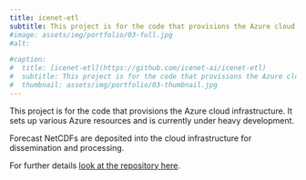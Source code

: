 ```yaml
---
title: icenet-etl
subtitle: This project is for the code that provisions the Azure cloud infrastructure.
#image: assets/img/portfolio/03-full.jpg
#alt:

#caption:
#  title: [icenet-etl](https://github.com/icenet-ai/icenet-etl)
#  subtitle: This project is for the code that provisions the Azure cloud infrastructure.
#  thumbnail: assets/img/portfolio/03-thumbnail.jpg
---
```

This project is for the code that provisions the Azure cloud infrastructure. It sets up various Azure resources and is currently under heavy development.

Forecast NetCDFs are deposited into the cloud infrastructure for dissemination and processing.

For further details [look at the repository here](https://github.com/icenet-ai/icenet-etl).
